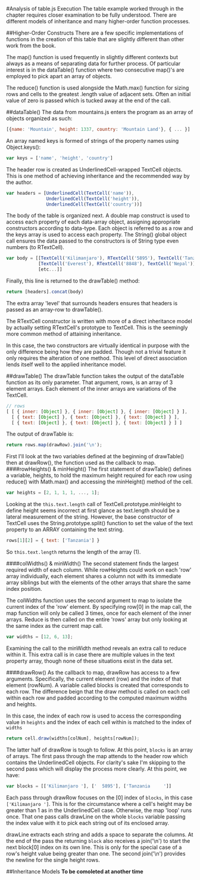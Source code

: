 #Analysis of table.js Execution
The table example worked through in the chapter requires closer examination to be fully understood. There are different models of inheritance and many higher-order function processes.

##Higher-Order Constructs
There are a few specific implementations of functions in the creation of this table that are slightly different than other work from the book.

The map() function is used frequently in slightly different contexts but always as a means of separating data for further process. Of particular interest is in the dataTable() function where two consecutive map()'s are employed to pick apart an array of objects.

The reduce() function is used alongside the Math.max() function for sizing rows and cells to the greatest .length value of adjacent sets. Often an initial value of zero is passed which is tucked away at the end of the call.

##dataTable()
The data from mountains.js enters the program as an array of objects organized as such:
```javascript
[{name: 'Mountain', height: 1337, country: 'Mountain Land'}, { ... }]
```
An array named keys is formed of strings of the property names using Object.keys():
```javascript
var keys = ['name', 'height', 'country']
```
The header row is created as UnderlinedCell-wrapped TextCell objects. This is one method of achieving inheritance and the recommended way by the author.
```javascript
var headers = [UnderlinedCell(TextCell('name')),
               UnderlinedCell(TextCell('height')),
               UnderlinedCell(TextCell('country'))]
```
The body of the table is organized next. A double map construct is used to access each property of each data-array object, assigning appropriate constructors according to data-type. Each object is referred to as a row and the keys array is used to access each property.
The String() global object call ensures the data passed to the constructors is of String type even numbers (to RTextCell).
```javascript
var body = [[TextCell('Kilimanjaro'), RTextCell('5895'), TextCell('Tanzania')],
            [TextCell('Everest'), RTextCell('8848'), TextCell('Nepal')],
            [etc...]]
```
Finally, this line is returned to the drawTable() method:
```javascript
return [headers].concat(body)
```
The extra array 'level' that surrounds headers ensures that headers is passed as an array-row to drawTable().

The RTextCell constructor is written with more of a direct inheritance model by actually setting RTextCell's prototype to TextCell. This is the seemingly more common method of attaining inheritance.

In this case, the two constructors are virtually identical in purpose with the only difference being how they are padded. Though not a trivial feature it only requires the alteration of one method. This level of direct association lends itself well to the applied inheritance model.

##drawTable()
The drawTable function takes the output of the dataTable function as its only parameter. That argument, rows, is an array of 3 element arrays. Each element of the inner arrays are variations of the TextCell.
```javascript
// rows
[ [ { inner: [Object] }, { inner: [Object] }, { inner: [Object] } ],
  [ { text: [Object] }, { text: [Object] }, { text: [Object] } ],
  [ { text: [Object] }, { text: [Object] }, { text: [Object] } ] ]
```
The output of drawTable is:
```javascript
return rows.map(drawRow).join('\n');
```
First I'll look at the two variables defined at the beginning of drawTable() then at drawRow(), the function used as the callback to map.
####rowHeights() & minHeight()
The first statement of drawTable() defines a variable, heights, to hold the maximum height required for each row using reduce() with Math.max() and accessing the minHeight() method of the cell.
```javascript
var heights = [2, 1, 1, 1, ..., 1];
```
Looking at the ```this.text.length``` call of TextCell.prototype.minHeight to define height seems incorrect at first glance as text.length should be a lateral measurement of the string. However, the base constructor of TextCell uses the String.prototype.split() function to set the value of the text property to an ARRAY containing the text string.
```javascript
rows[1][2] = { text: ['Tanzania'] }
```
So ```this.text.length``` returns the length of the array (1).

####colWidths() & minWidth()
The second statement finds the largest required width of each column. While rowHeights could work on each 'row' array individually, each element shares a column not with its immediate array siblings but with the elements of the other arrays that share the same index position.

The colWidths function uses the second argument to map to isolate the current index of the 'row' element. By specifying row[0] in the map call, the map function will only be called 3 times, once for each element of the inner arrays. Reduce is then called on the entire 'rows' array but only looking at the same index as the current map call.
```javascript
var widths = [12, 6, 13];
```
Examining the call to the minWidth method reveals an extra call to reduce within it. This extra call is in case there are multiple values in the text property array, though none of these situations exist in the data set.

####drawRow()
As the callback to map, drawRow has access to a few arguments. Specifically, the current element (row) and the index of that element (rowNum). A variable called blocks is created that corresponds to each row. The difference beign that the draw method is called on each cell within each row and padded according to the computed maximum widths and heights.

In this case, the index of each row is used to access the corresponding value in ```heights``` and the index of each cell within is matched to the index of ```widths```
```javascript
return cell.draw(widths[colNum], heights[rowNum]);
```

The latter half of drawRow is tough to follow. At this point, ```blocks``` is an array of arrays. The first pass through the map attends to the header row which contains the UnderlinedCell objects. For clarity's sake I'm skipping to the second pass which will display the process more clearly. At this point, we have:
```javascript
var blocks = [['Kilimanjaro '], ['  5895'], ['Tanzania     ']]
```
Each pass through drawRow focuses on the [0] index of ```blocks```, in this case ```['Kilimanjaro ']```. This is for the circumstance where a cell's height may be greater than 1 as in the UnderlinedCell case. Otherwise, the map 'loop' runs once. That one pass calls drawLine on the whole ```blocks``` variable passing the index value with it to pick each string out of its enclosed array.

drawLine extracts each string and adds a space to separate the columns. At the end of the pass the returning ```block``` also receives a join('\n') to start the next block[0] index on its own line. This is only for the special case of a row's height value being greater than one. The second join('\n') provides the newline for the single height rows.

##Inheritance Models
**To be comoleted at another time**
